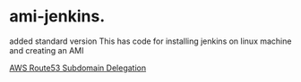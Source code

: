 # ami-jenkins.

added standard version 
This has code for installing jenkins on linux machine and creating an AMI

[AWS Route53 Subdomain Delegation
](https://youtu.be/COaARRYXdts?si=QnjTT_2JZwfw9aDA)
